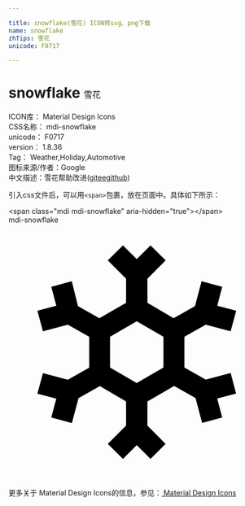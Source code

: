 ```yaml
---

title: snowflake(雪花) ICON转svg、png下载
name: snowflake
zhTips: 雪花
unicode: F0717

---
```


# snowflake  <small style="font-size: 60%;font-weight: 100">雪花</small>


<div class="detail-page">
<p>
<span>
ICON库：
<span class="badge-secondary badge">Material Design Icons</span> 
</span>
<br/>
<span>
CSS名称：
<span class="badge-secondary badge">mdi-snowflake</span> 
</span>
<br/>
<span>
unicode：
<span class="badge-secondary badge">F0717</span> 
</span>
<br/>
<span>
version：
<span class="badge-secondary badge">1.8.36</span> 
</span>
<br/>
<span>Tag：
<span class="badge-light badge">Weather,Holiday,Automotive</span>
</span>
<br/>
<span>图标来源/作者：<span class="badge-light badge">Google</span></span> 
<br/>
<span class="zh-detail">中文描述：<span class="badge-primary badge">雪花</span><span class="help-link"><span>帮助改进</span>(<a href="https://gitee.com/liuwave/icon-helper/edit/master/json/material/snowflake.json" target="_blank" rel="noopener noreferrer">gitee</a><a href="https://github.com/liuwave/icon-helper/edit/master/json/material/snowflake.json" target="_blank" rel="noopener noreferrer">github</a></span>)</span><br/>
</p>
</div>
<div class="alert alert-dark">
  <i class="mdi mdi-snowflake mdi-48px"></i>
  <i class="mdi mdi-snowflake mdi-36px"></i>
  <i class="mdi mdi-snowflake mdi-24px"></i>
  <i class="mdi mdi-snowflake mdi-18px"></i>
</div>
<div>
  <p>引入css文件后，可以用<code>&lt;span&gt;</code>包裹，放在页面中。具体如下所示：    
  </p>
  <div class="alert alert-primary" style="font-size: 14px">
    &lt;span class="mdi mdi-snowflake" aria-hidden="true"&gt;&lt;/span&gt;
    <copy-btn content='<span class="mdi mdi-snowflake" aria-hidden="true"></span>'></copy-btn>
  </div>
  <div class="alert alert-secondary">
    <i class="mdi mdi-snowflake"
    style="font-size: 24px"
    aria-hidden="true"></i> mdi-snowflake
    <copy-btn content="mdi-snowflake" btn-title="复制图标名称"></copy-btn>
  </div>
</div>
<div id="svg" class="svg-wrap">
<svg xmlns="http://www.w3.org/2000/svg" viewBox="0 0 24 24"><path d="M20.79,13.95L18.46,14.57L16.46,13.44V10.56L18.46,9.43L20.79,10.05L21.31,8.12L19.54,7.65L20,5.88L18.07,5.36L17.45,7.69L15.45,8.82L13,7.38V5.12L14.71,3.41L13.29,2L12,3.29L10.71,2L9.29,3.41L11,5.12V7.38L8.5,8.82L6.5,7.69L5.92,5.36L4,5.88L4.47,7.65L2.7,8.12L3.22,10.05L5.55,9.43L7.55,10.56V13.45L5.55,14.58L3.22,13.96L2.7,15.89L4.47,16.36L4,18.12L5.93,18.64L6.55,16.31L8.55,15.18L11,16.62V18.88L9.29,20.59L10.71,22L12,20.71L13.29,22L14.7,20.59L13,18.88V16.62L15.5,15.17L17.5,16.3L18.12,18.63L20,18.12L19.53,16.35L21.3,15.88L20.79,13.95M9.5,10.56L12,9.11L14.5,10.56V13.44L12,14.89L9.5,13.44V10.56Z" /></svg>
</div>
<detail full-name='mdi-snowflake'></detail>
    
<div><p>更多关于 Material Design Icons的信息，参见：<a target="_blank" href="https://iconhelper.cn/material.html"> Material Design Icons</a>
</p></div>
